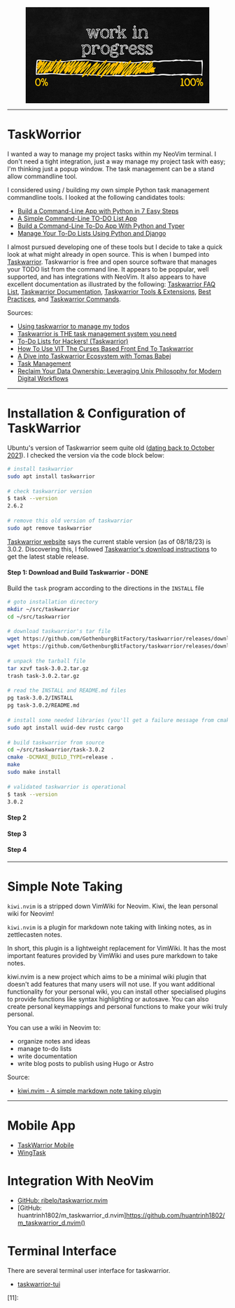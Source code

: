 <!--
Maintainer:   jeffskinnerbox@yahoo.com / www.jeffskinnerbox.me
Version:      0.0.0
-->

<div align="center">
<img src="https://raw.githubusercontent.com/jeffskinnerbox/blog/main/content/images/banners-bkgrds/work-in-progress.jpg" title="These materials require additional work and are not ready for general use." align="center" width=420px height=219px>
</div>


---------------


# TaskWorrior
I wanted a way to manage my project tasks within my NeoVim terminal.
I don't need a tight integration, just a way manage my project task with easy;
I'm thinking just a popup window.
The task management can be a stand allow commandline tool.

I considered using / building my own simple Python task management commandline tools.
I looked at the following candidates tools:

* [Build a Command-Line App with Python in 7 Easy Steps](https://www.kdnuggets.com/build-a-command-line-app-with-python-in-7-easy-steps)
* [A Simple Command-Line TO-DO List App](https://github.com/balapriyac/python-projects/tree/main/command-line-app)
* [Build a Command-Line To-Do App With Python and Typer](https://realpython.com/python-typer-cli/)
* [Manage Your To-Do Lists Using Python and Django](https://realpython.com/django-todo-lists/)

I almost pursued developing one of these tools but I decide to take a quick look at what might already in open source.
This is when I bumped into [Taskwarrior][01].
Taskwarrior is free and open source software that manages your TODO list from the command line.
It appears to be poppular, well supported, and has integrations with NeoVim.
It also appears to have excellent documentation as illustrated by the following:
[Taskwarrior FAQ List][04], [Taskwarrior Documentation][05],
[Taskwarrior Tools & Extensions][06], [Best Practices][07], and [Taskwarrior Commands][08].

Sources:

* [Using taskwarrior to manage my todos](https://www.markpitblado.me/blog/using-taskwarrior-to-manage-my-todos)
* [Taskwarrior is THE task management system you need](https://www.youtube.com/watch?v=rRTnF-EMey0)
* [To-Do Lists for Hackers! (Taskwarrior)](https://www.youtube.com/watch?v=5wmcn9-IQE4)
* [How To Use VIT The Curses Based Front End To Taskwarrior](https://www.youtube.com/watch?v=wY3DJVSWdeI)
* [A Dive into Taskwarrior Ecosystem with Tomas Babej](https://www.youtube.com/watch?v=tijnc65soEI)
* [Task Management](https://www.chiark.greenend.org.uk/~cjwatson/blog/task-management.html)
* [Reclaim Your Data Ownership: Leveraging Unix Philosophy for Modern Digital Workflows](https://itnext.io/reclaim-your-data-ownership-leveraging-unix-philosophy-for-modern-digital-workflows-25491f6da35d)


---------------


# Installation & Configuration of TaskWarrior
Ubuntu's version of Taskwarrior seem quite old ([dating back to October 2021][02]).
I checked the version via the code block below:

```bash
# install taskwarrior
sudo apt install taskwarrior

# check taskwarrior version
$ task --version
2.6.2

# remove this old version of taskwarrior
sudo apt remove taskwarrior
```

[Taskwarrior website][01] says the current stable version (as of 08/18/23) is 3.0.2.
Discovering this, I followed [Taskwarrior's download instructions][03]
to get the latest stable release.


#### Step 1: Download and Build Taskwarrior - DONE
Build the `task` program according to the directions in the `INSTALL` file

```bash
# goto installation directory
mkdir ~/src/taskwarrior
cd ~/src/taskwarrior

# download taskwarrior's tar file
wget https://github.com/GothenburgBitFactory/taskwarrior/releases/download/v3.0.2/task-3.0.2.tar.gz
wget https://github.com/GothenburgBitFactory/taskwarrior/releases/download/v3.0.2/task-3.0.2.tar.gz

# unpack the tarball file
tar xzvf task-3.0.2.tar.gz
trash task-3.0.2.tar.gz

# read the INSTALL and README.md files
pg task-3.0.2/INSTALL
pg task-3.0.2/README.md

# install some needed libraries (you'll get a failure message from cmake if needed)
sudo apt install uuid-dev rustc cargo

# build taskwarrior from source
cd ~/src/taskwarrior/task-3.0.2
cmake -DCMAKE_BUILD_TYPE=release .
make
sudo make install

# validated taskwarrior is operational
$ task --version
3.0.2
```


#### Step 2


#### Step 3


#### Step 4


---------------


# Simple Note Taking
`kiwi.nvim` is a stripped down VimWiki for Neovim.
Kiwi, the lean personal wiki for Neovim!

`kiwi.nvim` is a plugin for markdown note taking with linking notes, as in zettlecasten notes.

In short, this plugin is a lightweight replacement for VimWiki. It has the most important features provided by VimWiki and uses pure markdown to take notes.

kiwi.nvim is a new project which aims to be a minimal wiki plugin that doesn't
add features that many users will not use. If you want additional
functionality for your personal wiki, you can install other specialised
plugins to provide functions like syntax highlighting or autosave. You can
also create personal keymappings and personal functions to make your wiki
truly personal.

You can use a wiki in Neovim to:

* organize notes and ideas
* manage to-do lists
* write documentation
* write blog posts to publish using Hugo or Astro

Source:

* [kiwi.nvim - A simple markdown note taking plugin](https://serenevoid.github.io/blog/my-note-taking-plugin/)


---------------


# Mobile App

* [TaskWarrior Mobile](https://play.google.com/store/apps/details?id=com.ccextractor.taskwarriorflutter&hl=en_US)
* [WingTask](https://wingtask.com/)


# Integration With NeoVim

* [GitHub: ribelo/taskwarrior.nvim](https://github.com/ribelo/taskwarrior.nvim?tab=readme-ov-file#taskwarrior-command)
* [GitHub: huantrinh1802/m_taskwarrior_d.nvim]<https://github.com/huantrinh1802/m_taskwarrior_d.nvim()>


# Terminal Interface
There are several terminal user interface for taskwarrior.

* [taskwarrior-tui](https://kdheepak.com/taskwarrior-tui/)



[01]:https://taskwarrior.org/
[02]:https://taskwarrior.org/news/
[03]:https://taskwarrior.org/download/
[04]:https://taskwarrior.org/support/faq/
[05]:https://taskwarrior.org/docs/
[06]:https://taskwarrior.org/tools/
[07]:https://taskwarrior.org/docs/best-practices/
[08]:https://docs.wingtask.com/docs/taskwarrior_commands/
[09]:
[10]:
[11]:

